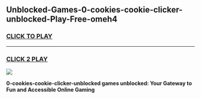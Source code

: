 
## Unblocked-Games-0-cookies-cookie-clicker-unblocked-Play-Free-omeh4
<h3>
<a href="https://premium76.site?title=0-cookies-cookie-clicker-unblocked&ref=12A">CLICK TO PLAY</a></h3>
<hr>

<h3>
<a href="https://premium76.site?title=0-cookies-cookie-clicker-unblocked&ref=12A">CLICK 2 PLAY</a>
  
</h3>

<a href="https://premium76.site?title=0-cookies-cookie-clicker-unblocked&ref=12A"><img src="https://clearcache.store/games.png"></a>


**0-cookies-cookie-clicker-unblocked games unblocked: Your Gateway to Fun and Accessible Online Gaming**
